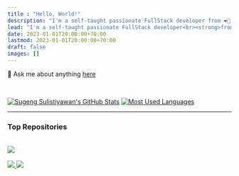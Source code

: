 ```yaml
---
title : "Hello, World!"
description: "I'm a self-taught passionate FullStack developer from ❤🤍 Indonesia ❤🤍 | Email: sugeng.sulistiyawan@gmail.com."
lead: "I'm a self-taught passionate FullStack developer<br><strong>from ❤🤍 Indonesia ❤🤍</strong>"
date: 2023-01-01T20:00:00+70:00
lastmod: 2023-01-01T20:00:00+70:00
draft: false
images: []
---
```


💬 Ask me about anything [here](https://github.com/sugeng-sulistiyawan/sugeng-sulistiyawan/issues)

<br />

[![Sugeng Sulistiyawan's GitHub Stats](https://github-readme-stats.vercel.app/api?username=sugeng-sulistiyawan&show_icons=true&include_all_commits=true&theme=buefy&hide_border=true)](https://github-readme-stats.vercel.app/api?username=sugeng-sulistiyawan&show_icons=true&include_all_commits=true&theme=buefy&hide_border=true)
[![Most Used Languages](https://github-readme-stats.vercel.app/api/top-langs/?username=sugeng-sulistiyawan&layout=compact&theme=buefy&hide_border=true)](https://github-readme-stats.vercel.app/api/top-langs/?username=sugeng-sulistiyawan&layout=compact&theme=buefy&hide_border=true)

<hr />

### **Top Repositories**

<br />

<a href="https://github.com/sugeng-sulistiyawan/sugeng-sulistiyawan.github.io">
  <img src="https://github-readme-stats.vercel.app/api/pin/?username=sugeng-sulistiyawan&repo=sugeng-sulistiyawan.github.io&theme=yeblu&hide_border=true" />
</a>

<br />
<br />

<a href="https://github.com/sugeng-sulistiyawan/yii2-toastr">
  <img src="https://github-readme-stats.vercel.app/api/pin/?username=sugeng-sulistiyawan&repo=yii2-toastr&theme=swift&hide_border=true" />
</a>

<a href="https://github.com/sugeng-sulistiyawan/yii2-dropify">
  <img src="https://github-readme-stats.vercel.app/api/pin/?username=sugeng-sulistiyawan&repo=yii2-dropify&theme=swift&hide_border=true" />
</a>

<br />
<br />
<br />
